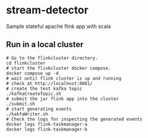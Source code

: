 # stream-detector
Sample stateful apache flink app with scala

## Run in a local cluster


```shell
# Go to the flinkcluster directory.
cd flinkcluster
# start the flinkcluster docker compose.
docker compose up -d
# wait until flink cluster is up and running
# check at http://localhost:8081/
# create the test kafka topic
./kafkaCreateTopic.sh
# submit the jar flink app into the cluster
./submit.sh
# start generating events
./kakfaWriter.sh
# Check the logs for inspecting the generated events
docker logs flink-taskmanager-a
docker logs flink-taskmanager-b
```
